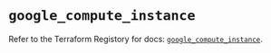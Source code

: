 # `google_compute_instance`

Refer to the Terraform Registory for docs: [`google_compute_instance`](https://registry.terraform.io/providers/hashicorp/google/4.79.0/docs/resources/compute_instance).
